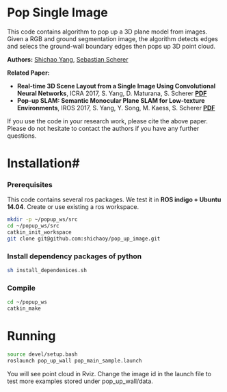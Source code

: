 # Pop Single Image #
This code contains algorithm to pop up a 3D plane model from images. Given a RGB and ground segmentation image, the algorithm detects edges and selecs the ground-wall boundary edges then pops up 3D point cloud.

**Authors:** [Shichao Yang](http://www.frc.ri.cmu.edu/~syang/), [Sebastian Scherer](http://theairlab.org/)

**Related Paper:**

* **Real-time 3D Scene Layout from a Single Image Using Convolutional Neural Networks**, ICRA 2017, S. Yang, D. Maturana, S. Scherer  [**PDF**](http://www.frc.ri.cmu.edu/~syang/Publications/icra_2016.pdf)
* **Pop-up SLAM: Semantic Monocular Plane SLAM for Low-texture Environments**, IROS 2017, S. Yang, Y. Song, M. Kaess, S. Scherer [**PDF**](http://www.frc.ri.cmu.edu/~syang/Publications/iros_2016.pdf)

If you use the code in your research work, please cite the above paper. Please do not hesitate to contact the authors if you have any further questions.



# Installation#

### Prerequisites
This code contains several ros packages. We test it in **ROS indigo + Ubuntu 14.04**. Create or use existing a ros workspace.
```bash
mkdir -p ~/popup_ws/src
cd ~/popup_ws/src
catkin_init_workspace
git clone git@github.com:shichaoy/pop_up_image.git
```

### Install dependency packages of python
```bash
sh install_dependenices.sh
```

### Compile
```bash
cd ~/popup_ws
catkin_make
```


# Running #
```bash
source devel/setup.bash
roslaunch pop_up_wall pop_main_sample.launch
```
You will see point cloud in Rviz. Change the image id in the launch file to test more examples stored under pop_up_wall/data.

